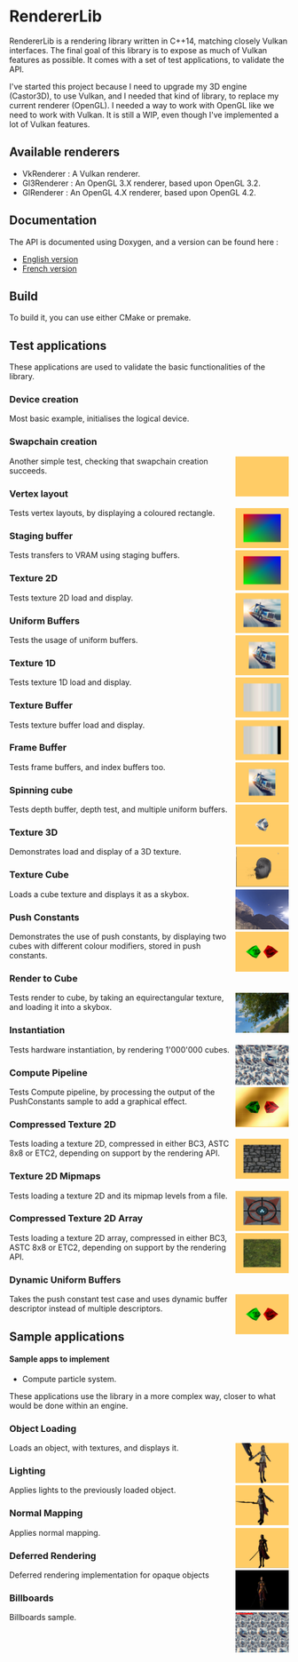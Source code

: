 RendererLib
===========

RendererLib is a rendering library written in C++14, matching closely Vulkan interfaces. 
The final goal of this library is to expose as much of Vulkan features as possible. 
It comes with a set of test applications, to validate the API. 


I've started this project because I need to upgrade my 3D engine (Castor3D), to use Vulkan, and I needed that kind of library, to replace my current renderer (OpenGL). 
I needed a way to work with OpenGL like we need to work with Vulkan. 
It is still a WIP, even though I've implemented a lot of Vulkan features. 

## Available renderers

- VkRenderer : A Vulkan renderer.
- Gl3Renderer : An OpenGL 3.X renderer, based upon OpenGL 3.2.
- GlRenderer : An OpenGL 4.X renderer, based upon OpenGL 4.2.

## Documentation

The API is documented using Doxygen, and a version can be found here :
- [English version](http://DragonJoker.github.com/RendererLib/doc/Renderer/English)
- [French version](http://DragonJoker.github.com/RendererLib/doc/Renderer/French)

## Build

To build it, you can use either CMake or premake.

## Test applications

These applications are used to validate the basic functionalities of the library.

### Device creation

Most basic example, initialises the logical device.

### Swapchain creation
<img src="./img/screenshots/02.png" height="72px" align="right">

Another simple test, checking that swapchain creation succeeds.

### Vertex layout
<img src="./img/screenshots/03.png" height="72px" align="right">

Tests vertex layouts, by displaying a coloured rectangle.

### Staging buffer
<img src="./img/screenshots/04.png" height="72px" align="right">

Tests transfers to VRAM using staging buffers.

### Texture 2D
<img src="./img/screenshots/05.png" height="72px" align="right">

Tests texture 2D load and display.

### Uniform Buffers
<img src="./img/screenshots/06.png" height="72px" align="right">

Tests the usage of uniform buffers.

### Texture 1D
<img src="./img/screenshots/07.png" height="72px" align="right">

Tests texture 1D load and display.

### Texture Buffer
<img src="./img/screenshots/08.png" height="72px" align="right">

Tests texture buffer load and display.

### Frame Buffer
<img src="./img/screenshots/09.png" height="72px" align="right">

Tests frame buffers, and index buffers too.

### Spinning cube
<img src="./img/screenshots/10.png" height="72px" align="right">

Tests depth buffer, depth test, and multiple uniform buffers.

### Texture 3D
<img src="./img/screenshots/11.png" height="72px" align="right">

Demonstrates load and display of a 3D texture.

### Texture Cube
<img src="./img/screenshots/12.png" height="72px" align="right">

Loads a cube texture and displays it as a skybox.

### Push Constants
<img src="./img/screenshots/13.png" height="72px" align="right">

Demonstrates the use of push constants, by displaying two cubes with different colour modifiers, stored in push constants.

### Render to Cube
<img src="./img/screenshots/14.png" height="72px" align="right">

Tests render to cube, by taking an equirectangular texture, and loading it into a skybox.

### Instantiation
<img src="./img/screenshots/15.png" height="72px" align="right">

Tests hardware instantiation, by rendering 1'000'000 cubes.

### Compute Pipeline
<img src="./img/screenshots/16.png" height="72px" align="right">

Tests Compute pipeline, by processing the output of the PushConstants sample to add a graphical effect.

### Compressed Texture 2D
<img src="./img/screenshots/17.png" height="72px" align="right">

Tests loading a texture 2D, compressed in either BC3, ASTC 8x8 or ETC2, depending on support by the rendering API.

### Texture 2D Mipmaps
<img src="./img/screenshots/18.png" height="72px" align="right">

Tests loading a texture 2D and its mipmap levels from a file.

### Compressed Texture 2D Array
<img src="./img/screenshots/19.png" height="72px" align="right">

Tests loading a texture 2D array, compressed in either BC3, ASTC 8x8 or ETC2, depending on support by the rendering API.

### Dynamic Uniform Buffers
<img src="./img/screenshots/20.png" height="72px" align="right">

Takes the push constant test case and uses dynamic buffer descriptor instead of multiple descriptors.


## Sample applications

#### Sample apps to implement
- Compute particle system.

These applications use the library in a more complex way, closer to what would be done within an engine.

### Object Loading
<img src="./img/screenshots/s01.png" height="72px" align="right">

Loads an object, with textures, and displays it.

### Lighting
<img src="./img/screenshots/s02.png" height="72px" align="right">

Applies lights to the previously loaded object.

### Normal Mapping
<img src="./img/screenshots/s03.png" height="72px" align="right">

Applies normal mapping.

### Deferred Rendering
<img src="./img/screenshots/s04.png" height="72px" align="right">

Deferred rendering implementation for opaque objects

### Billboards
<img src="./img/screenshots/s05.png" height="72px" align="right">

Billboards sample.
